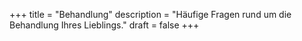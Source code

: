 +++
title = "Behandlung"
description = "Häufige Fragen rund um die Behandlung Ihres Lieblings."
draft = false
+++



